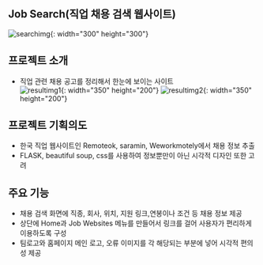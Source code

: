 ## Job Search(직업 채용 검색 웹사이트)
  ![searchimg](https://github.com/jaeiko/web-scraper-project/assets/162958493/14d29430-342e-43bb-8d1d-b4a86e5109e0){: width="300" height="300"}

## 프로젝트 소개   
- 직업 관련 채용 공고를 정리해서 한눈에 보이는 사이트
<br/>![resultimg1](https://github.com/jaeiko/web-scraper-project/assets/162958493/c01d09a4-9297-47f7-886d-13d578797432){: width="350" height="200"}
![resultimg2](https://github.com/jaeiko/web-scraper-project/assets/162958493/490837f3-2787-464e-a733-6ea0eb46627e){: width="350" height="200"}

## 프로젝트 기획의도
- 한국 직업 웹사이트인 Remoteok, saramin, Weworkmotely에서 채용 정보 추출
- FLASK, beautiful soup, css를 사용하여 정보뿐만이 아닌 시각적 디자인 또한 고려

## 주요 기능 

- 채용 검색 화면에 직종, 회사, 위치, 지원 링크,연봉이나 조건 등 채용 정보 제공
- 상단에 Home과 Job Websites 메뉴를 만들어서 링크를 걸어 사용자가 편리하게 이용하도록 구성
- 팀로고와 홈페이지 메인 로고, 오류 이미지를 각 해당되는 부분에 넣어 시각적 편의성 제공


